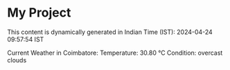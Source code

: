 # My Project

This content is dynamically generated in Indian Time (IST): 2024-04-24 09:57:54 IST


Current Weather in Coimbatore:
Temperature: 30.80 °C
Condition: overcast clouds
